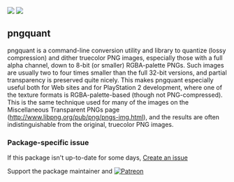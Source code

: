 [![](https://img.shields.io/chocolatey/v/pngquant?color=green&label=pngquant)](https://chocolatey.org/packages/pngquant) [![](https://img.shields.io/chocolatey/dt/pngquant)](https://chocolatey.org/packages/pngquant)

## pngquant
pngquant is a command-line conversion utility and library to quantize (lossy compression) and
dither truecolor PNG images, especially those with a full alpha channel, down to 8-bit (or smaller)
RGBA-palette PNGs. Such images are usually two to four times smaller than the full 32-bit versions, and
partial transparency is preserved quite nicely. This makes pngquant especially useful both for Web sites
and for PlayStation 2 development, where one of the texture formats is RGBA-palette-based (though not
PNG-compressed). This is the same technique used for many of the images on the Miscellaneous Transparent
PNGs page (http://www.libpng.org/pub/png/pngs-img.html), and the results are often indistinguishable from
the original, truecolor PNG images.

### Package-specific issue
If this package isn't up-to-date for some days, [Create an issue](https://github.com/tunisiano187/Chocolatey-packages/issues/new/choose)

Support the package maintainer and [![Patreon](https://cdn.jsdelivr.net/gh/tunisiano187/Chocolatey-packages@d15c4e19c709e7148588d4523ffc6dd3cd3c7e5e/icons/patreon.png)](https://www.patreon.com/tunisiano)